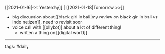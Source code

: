 [[2021-01-16|<< Yesterday]] | [[2021-01-18|Tomorrow >>]]

- big discussion about [[black girl in bali|my review on black girl in bali vs indo netizen]], need to revisit soon
- voice call with [[ollybot]] about a lot of different thing!
	- written a thing on [[digital world]]

___
tags: #daily

